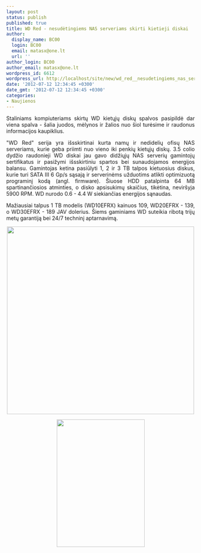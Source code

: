 ```yaml
---
layout: post
status: publish
published: true
title: WD Red - nesudėtingiems NAS serveriams skirti kietieji diskai
author:
  display_name: BC00
  login: BC00
  email: matasx@one.lt
  url: ''
author_login: BC00
author_email: matasx@one.lt
wordpress_id: 6612
wordpress_url: http://localhost/site/new/wd_red__nesudetingiems_nas_serveriams_skirti_kietieji_diskai/
date: '2012-07-12 12:34:45 +0300'
date_gmt: '2012-07-12 12:34:45 +0300'
categories:
- Naujienos
---
```

<p style="text-align: justify;">
	Staliniams kompiuteriams skirtų WD kietųjų diskų spalvos pasipildė dar viena spalva - &scaron;alia juodos, mėlynos ir žalios nuo &scaron;iol turėsime ir raudonus informacijos kaupiklius.</p>
<p style="text-align: justify;">
	&quot;WD Red&quot; serija yra i&scaron;sskirtinai kurta namų ir nedidelių ofisų NAS serveriams, kurie geba priimti nuo vieno iki penkių kietųjų diskų. 3.5 colio dydžio raudonieji WD diskai jau gavo didžiųjų NAS serverių gamintojų sertifikatus ir pasižymi i&scaron;sskirtiniu spartos bei sunaudojamos energijos balansu. Gamintojas ketina pasiūlyti 1, 2 ir 3 TB talpos kietuosius diskus, kurie turi SATA III 6 Gp/s sąsają ir serverinėms užduotims atlikti optimizuotą programinį kodą (angl. firmware). &Scaron;iuose HDD patalpinta 64 MB spartinančiosios atminties, o disko apsisukimų skaičius, tikėtina, nevir&scaron;yja 5900 RPM. WD nurodo 0.6 - 4.4 W siekiančias energijos sąnaudas.</p>
<p style="text-align: justify;">
	Mažiausiai talpus 1 TB modelis (WD10EFRX) kainuos 109, WD20EFRX - 139, o WD30EFRX - 189 JAV dolerius. &Scaron;iems gaminiams WD suteikia ribotą trijų metų garantiją bei 24/7 techninį aptarnavimą.</p>
<p style="text-align: center;">
	<img alt="" src="http://technews.lt/userfiles/wd_red_hdd_01.jpg" style="width: 500px; height: 500px;" /></p>
<p style="text-align: center;">
	<img alt="" src="http://technews.lt/userfiles/WDred.jpg" style="width: 235px; height: 340px;" /></p>
